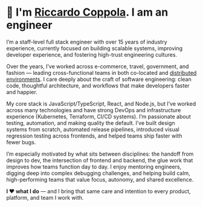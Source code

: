 # 👋 I'm [Riccardo Coppola](mailto:hi@riccardocoppola.me). I am an engineer

I’m a staff-level full stack engineer with over 15 years of industry experience, currently focused on building scalable systems, improving developer experience, and fostering high-trust engineering cultures.

Over the years, I’ve worked across e-commerce, travel, government, and fashion — leading cross-functional teams in both co-located and [distributed environments](https://www.onefiniteloop.io/embrace-distributed-teams-and-be-happy/). I care deeply about the craft of software engineering: clean code, thoughtful architecture, and workflows that make developers faster and happier.

My core stack is JavaScript/TypeScript, React, and Node.js, but I’ve worked across many technologies and have strong DevOps and infrastructure experience (Kubernetes, Terraform, CI/CD systems). I’m passionate about testing, automation, and making quality the default. I’ve built design systems from scratch, automated release pipelines, introduced visual regression testing across frontends, and helped teams ship faster with fewer bugs.

I’m especially motivated by what sits between disciplines: the handoff from design to dev, the intersection of frontend and backend, the glue work that improves how teams function day to day. I enjoy mentoring engineers, digging deep into complex debugging challenges, and helping build calm, high-performing teams that value focus, autonomy, and shared excellence.

**I ❤️ what I do** — and I bring that same care and intention to every product, platform, and team I work with.
